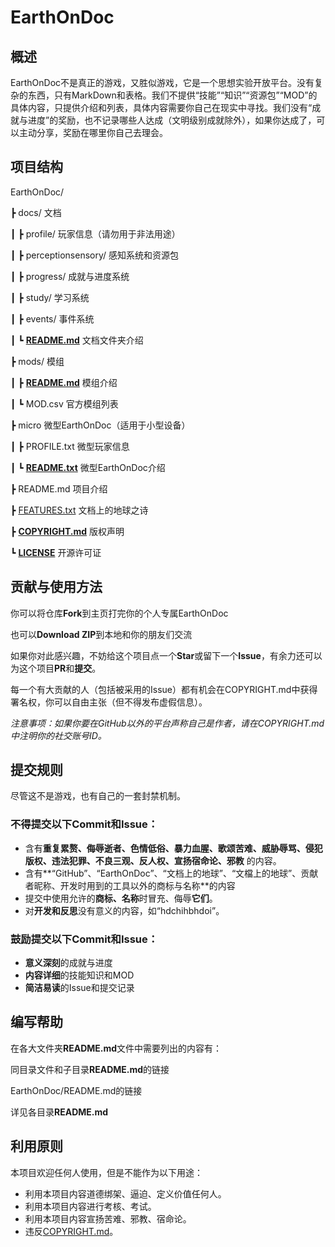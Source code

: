 # EarthOnDoc

## 概述

EarthOnDoc不是真正的游戏，又胜似游戏，它是一个思想实验开放平台。没有复杂的东西，只有MarkDown和表格。我们不提供“技能”“知识”“资源包”“MOD”的具体内容，只提供介绍和列表，具体内容需要你自己在现实中寻找。我们没有“成就与进度”的奖励，也不记录哪些人达成（文明级别成就除外），如果你达成了，可以主动分享，奖励在哪里你自己去理会。

## 项目结构

EarthOnDoc/

┣ docs/ 文档

┃ ┣ profile/ 玩家信息（请勿用于非法用途）

┃ ┣ perceptionsensory/ 感知系统和资源包

┃ ┣ progress/ 成就与进度系统

┃ ┣ study/ 学习系统

┃ ┣ events/ 事件系统

┃ ┗ [**README.md**](docs/README.md) 文档文件夹介绍

┣ mods/ 模组

┃ ┣ [**README.md**](mods/README.md) 模组介绍

┃ ┗ MOD.csv 官方模组列表

┣ micro 微型EarthOnDoc（适用于小型设备）

┃ ┣ PROFILE.txt 微型玩家信息

┃ ┗ [**README.txt**](micro/README.txt) 微型EarthOnDoc介绍

┣ README.md 项目介绍

┣ [FEATURES.txt](FEATURES.txt) 文档上的地球之诗

┣ [**COPYRIGHT.md**](COPYRIGHT.md) 版权声明

┗ [**LICENSE**](LICENSE) 开源许可证

## 贡献与使用方法

你可以将仓库**Fork**到主页打完你的个人专属EarthOnDoc

也可以**Download ZIP**到本地和你的朋友们交流

如果你对此感兴趣，不妨给这个项目点一个**Star**或留下一个**Issue**，有余力还可以为这个项目**PR**和**提交**。

每一个有大贡献的人（包括被采用的Issue）都有机会在COPYRIGHT.md中获得署名权，你可以自由主张（但不得发布虚假信息）。

*注意事项：如果你要在GitHub以外的平台声称自己是作者，请在COPYRIGHT.md中注明你的社交账号ID。*

## 提交规则

尽管这不是游戏，也有自己的一套封禁机制。

### 不得提交以下Commit和Issue：

- 含有**重复累赘、侮辱逝者、色情低俗、暴力血腥、歌颂苦难、威胁辱骂、侵犯版权、违法犯罪、不良三观、反人权、宣扬宿命论、邪教** 的内容。
- 含有**“GitHub”、“EarthOnDoc”、“文档上的地球”、“文檔上的地球”、贡献者昵称、开发时用到的工具以外的商标与名称**的内容
- 提交中使用允许的**商标、名称**时冒充、侮辱**它们**。
- 对**开发和反思**没有意义的内容，如“hdchihbhdoi”。

### 鼓励提交以下Commit和Issue：

- **意义深刻**的成就与进度
- **内容详细**的技能知识和MOD
- **简洁易读**的Issue和提交记录

## 编写帮助

在各大文件夹**README.md**文件中需要列出的内容有：

同目录文件和子目录**README.md**的链接

EarthOnDoc/README.md的链接

详见各目录**README.md**

## 利用原则

本项目欢迎任何人使用，但是不能作为以下用途：

- 利用本项目内容道德绑架、逼迫、定义价值任何人。
- 利用本项目内容进行考核、考试。
- 利用本项目内容宣扬苦难、邪教、宿命论。
- 违反[COPYRIGHT.md](COPYRIGHT.md)。
